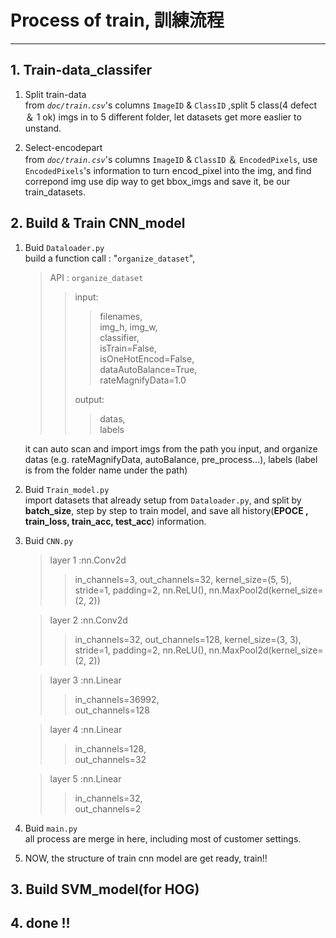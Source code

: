 # Process of train, 訓練流程

---

## 1. Train-data_classifer

1. Split train-data  
   from _`doc/train.csv`_'s columns `ImageID` & `ClassID` ,split 5 class(4 defect ＆ 1 ok) imgs in to 5 different folder, let datasets get more easlier to unstand.

2. Select-encodepart  
   from _`doc/train.csv`_'s columns `ImageID` & `ClassID` ＆ `EncodedPixels`, use `EncodedPixels`'s information to turn encod_pixel into the img, and find correpond img use dip way to get bbox_imgs and save it, be our train_datasets.

## 2. Build & Train CNN_model

1.  Buid `Dataloader.py`  
    build a function call : "`organize_dataset`",

    > API : `organize_dataset`
    >
    > > input:
    > >
    > > > filenames,  
    > > > img_h, img_w,  
    > > > classifier,  
    > > > isTrain=False,  
    > > > isOneHotEncod=False,  
    > > > dataAutoBalance=True,  
    > > > rateMagnifyData=1.0
    > >
    > > output:
    > >
    > > > datas,  
    > > > labels

    it can auto scan and import imgs from the path you input, and organize datas (e.g. rateMagnifyData, autoBalance, pre_process...), labels (label is from the folder name under the path)

2.  Buid `Train_model.py`  
    import datasets that already setup from `Dataloader.py`, and split by **batch_size**, step by step to train model, and save all history(**EPOCE , train_loss, train_acc, test_acc**) information.

3.  Buid `CNN.py`

    > layer 1 :nn.Conv2d
    >
    > > in_channels=3, out_channels=32,
    > > kernel_size=(5, 5),
    > > stride=1, padding=2,
    > > nn.ReLU(),
    > > nn.MaxPool2d(kernel_size=(2, 2))

    > layer 2 :nn.Conv2d
    >
    > > in_channels=32, out_channels=128,
    > > kernel_size=(3, 3),
    > > stride=1, padding=2,
    > > nn.ReLU(),
    > > nn.MaxPool2d(kernel_size=(2, 2))

    > layer 3 :nn.Linear
    >
    > > in_channels=36992,  
    > > out_channels=128

    > layer 4 :nn.Linear
    >
    > > in_channels=128,  
    > > out_channels=32

    > layer 5 :nn.Linear
    >
    > > in_channels=32,  
    > > out_channels=2

4.  Buid `main.py`  
    all process are merge in here, including most of customer settings.

5.  NOW, the structure of train cnn model are get ready, train!!

## 3. Build SVM_model(for HOG)

## 4. done !!

